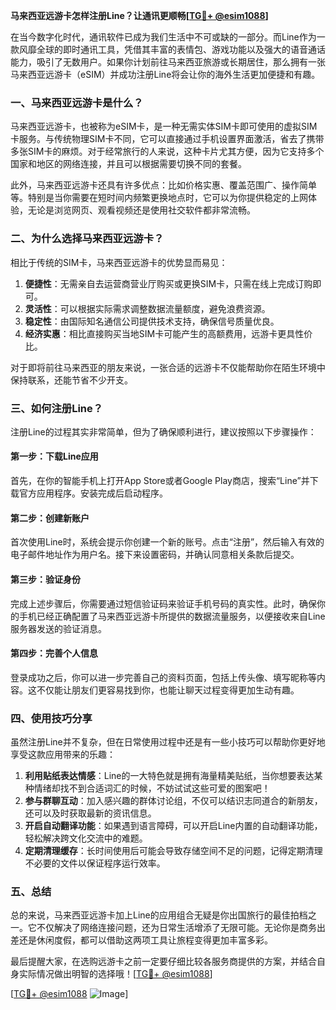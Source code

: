 **马来西亚远游卡怎样注册Line？让通讯更顺畅[[TG💪+ @esim1088](https://t.me/s/esim1088)]**

在当今数字化时代，通讯软件已成为我们生活中不可或缺的一部分。而Line作为一款风靡全球的即时通讯工具，凭借其丰富的表情包、游戏功能以及强大的语音通话能力，吸引了无数用户。如果你计划前往马来西亚旅游或长期居住，那么拥有一张马来西亚远游卡（eSIM）并成功注册Line将会让你的海外生活更加便捷和有趣。

### 一、马来西亚远游卡是什么？

马来西亚远游卡，也被称为eSIM卡，是一种无需实体SIM卡即可使用的虚拟SIM卡服务。与传统物理SIM卡不同，它可以直接通过手机设置界面激活，省去了携带多张SIM卡的麻烦。对于经常旅行的人来说，这种卡片尤其方便，因为它支持多个国家和地区的网络连接，并且可以根据需要切换不同的套餐。

此外，马来西亚远游卡还具有许多优点：比如价格实惠、覆盖范围广、操作简单等。特别是当你需要在短时间内频繁更换地点时，它可以为你提供稳定的上网体验，无论是浏览网页、观看视频还是使用社交软件都非常流畅。

### 二、为什么选择马来西亚远游卡？

相比于传统的SIM卡，马来西亚远游卡的优势显而易见：

1. **便捷性**：无需亲自去运营商营业厅购买或更换SIM卡，只需在线上完成订购即可。
2. **灵活性**：可以根据实际需求调整数据流量额度，避免浪费资源。
3. **稳定性**：由国际知名通信公司提供技术支持，确保信号质量优良。
4. **经济实惠**：相比直接购买当地SIM卡可能产生的高额费用，远游卡更具性价比。

对于即将前往马来西亚的朋友来说，一张合适的远游卡不仅能帮助你在陌生环境中保持联系，还能节省不少开支。

### 三、如何注册Line？

注册Line的过程其实非常简单，但为了确保顺利进行，建议按照以下步骤操作：

#### 第一步：下载Line应用
首先，在你的智能手机上打开App Store或者Google Play商店，搜索“Line”并下载官方应用程序。安装完成后启动程序。

#### 第二步：创建新账户
首次使用Line时，系统会提示你创建一个新的账号。点击“注册”，然后输入有效的电子邮件地址作为用户名。接下来设置密码，并确认同意相关条款后提交。

#### 第三步：验证身份
完成上述步骤后，你需要通过短信验证码来验证手机号码的真实性。此时，确保你的手机已经正确配置了马来西亚远游卡所提供的数据流量服务，以便接收来自Line服务器发送的验证消息。

#### 第四步：完善个人信息
登录成功之后，你可以进一步完善自己的资料页面，包括上传头像、填写昵称等内容。这不仅能让朋友们更容易找到你，也能让聊天过程变得更加生动有趣。

### 四、使用技巧分享

虽然注册Line并不复杂，但在日常使用过程中还是有一些小技巧可以帮助你更好地享受这款应用带来的乐趣：

1. **利用贴纸表达情感**：Line的一大特色就是拥有海量精美贴纸，当你想要表达某种情绪却找不到合适词汇的时候，不妨试试这些可爱的图案吧！
2. **参与群聊互动**：加入感兴趣的群体讨论组，不仅可以结识志同道合的新朋友，还可以及时获取最新的资讯信息。
3. **开启自动翻译功能**：如果遇到语言障碍，可以开启Line内置的自动翻译功能，轻松解决跨文化交流中的难题。
4. **定期清理缓存**：长时间使用后可能会导致存储空间不足的问题，记得定期清理不必要的文件以保证程序运行效率。

### 五、总结

总的来说，马来西亚远游卡加上Line的应用组合无疑是你出国旅行的最佳拍档之一。它不仅解决了网络连接问题，还为日常生活增添了无限可能。无论你是商务出差还是休闲度假，都可以借助这两项工具让旅程变得更加丰富多彩。

最后提醒大家，在选购远游卡之前一定要仔细比较各服务商提供的方案，并结合自身实际情况做出明智的选择哦！[[TG💪+ @esim1088](https://t.me/s/esim1088)] 

[[TG💪+ @esim1088](https://t.me/s/esim1088) ![Image](https://i.postimg.cc/4NQfJmqS/Snipaste-2025-05-13-00-14-12.png)]